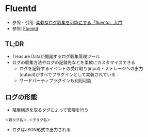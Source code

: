 # Fluentd
- 参照・引用: [柔軟なログ収集を可能にする「fluentd」入門](https://knowledge.sakura.ad.jp/1336/)
- 参照: [Fluentd](https://www.fluentd.org/)

## TL;DR
- Treasure Dataが開発するログ収集管理ツール
- ログの収集方法やログの記録先などを柔軟にカスタマイズできる
  - ログを記録するイベントの受け取り(input)・ストレージへの出力(output)がすべてプラグインとして実装されている
  - サードパーティプラグインも利用可能

## ログの形態
- 階層構造を取るタグによって管理を行う
```
＜親タグ名＞.＜子タグ名＞
```
- ログはJSON形式で出力される
